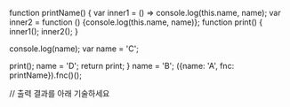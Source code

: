 function printName() {
  var inner1 = () => console.log(this.name, name);
  var inner2 = function () {console.log(this.name, name)};
  function print() {
    inner1();
    inner2();
  }

  console.log(name);
  var name = 'C';

  print();
  name = 'D';
  return print;
}
name = 'B';
({name: 'A', fnc: printName}).fnc()();

// 출력 결과를 아래 기술하세요